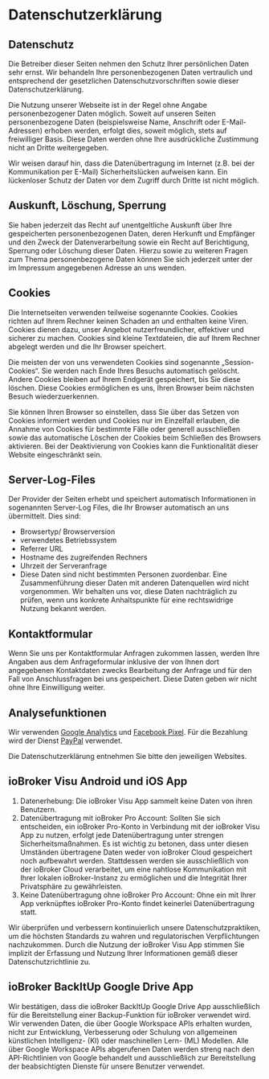 # Datenschutzerklärung
## Datenschutz
Die Betreiber dieser Seiten nehmen den Schutz Ihrer persönlichen Daten sehr ernst. Wir behandeln Ihre personenbezogenen Daten vertraulich und entsprechend der gesetzlichen Datenschutzvorschriften sowie dieser Datenschutzerklärung.

Die Nutzung unserer Webseite ist in der Regel ohne Angabe personenbezogener Daten möglich. Soweit auf unseren Seiten personenbezogene Daten (beispielsweise Name, Anschrift oder E-Mail-Adressen) erhoben werden, erfolgt dies, soweit möglich, stets auf freiwilliger Basis. Diese Daten werden ohne Ihre ausdrückliche Zustimmung nicht an Dritte weitergegeben.

Wir weisen darauf hin, dass die Datenübertragung im Internet (z.B. bei der Kommunikation per E-Mail) Sicherheitslücken aufweisen kann. Ein lückenloser Schutz der Daten vor dem Zugriff durch Dritte ist nicht möglich.

## Auskunft, Löschung, Sperrung
Sie haben jederzeit das Recht auf unentgeltliche Auskunft über Ihre gespeicherten personenbezogenen Daten, deren Herkunft und Empfänger und den Zweck der Datenverarbeitung sowie ein Recht auf Berichtigung, Sperrung oder Löschung dieser Daten. Hierzu sowie zu weiteren Fragen zum Thema personenbezogene Daten können Sie sich jederzeit unter der im Impressum angegebenen Adresse an uns wenden.

## Cookies
Die Internetseiten verwenden teilweise sogenannte Cookies. Cookies richten auf Ihrem Rechner keinen Schaden an und enthalten keine Viren. Cookies dienen dazu, unser Angebot nutzerfreundlicher, effektiver und sicherer zu machen. Cookies sind kleine Textdateien, die auf Ihrem Rechner abgelegt werden und die Ihr Browser speichert.

Die meisten der von uns verwendeten Cookies sind sogenannte „Session-Cookies“. Sie werden nach Ende Ihres Besuchs automatisch gelöscht. Andere Cookies bleiben auf Ihrem Endgerät gespeichert, bis Sie diese löschen. Diese Cookies ermöglichen es uns, Ihren Browser beim nächsten Besuch wiederzuerkennen.

Sie können Ihren Browser so einstellen, dass Sie über das Setzen von Cookies informiert werden und Cookies nur im Einzelfall erlauben, die Annahme von Cookies für bestimmte Fälle oder generell ausschließen sowie das automatische Löschen der Cookies beim Schließen des Browsers aktivieren. Bei der Deaktivierung von Cookies kann die Funktionalität dieser Website eingeschränkt sein.

## Server-Log-Files
Der Provider der Seiten erhebt und speichert automatisch Informationen in sogenannten Server-Log Files, die Ihr Browser automatisch an uns übermittelt. Dies sind:

- Browsertyp/ Browserversion
- verwendetes Betriebssystem
- Referrer URL
- Hostname des zugreifenden Rechners
- Uhrzeit der Serveranfrage
- Diese Daten sind nicht bestimmten Personen zuordenbar. Eine Zusammenführung dieser Daten mit anderen Datenquellen wird nicht vorgenommen. Wir behalten uns vor, diese Daten nachträglich zu prüfen, wenn uns konkrete Anhaltspunkte für eine rechtswidrige Nutzung bekannt werden.

## Kontaktformular
Wenn Sie uns per Kontaktformular Anfragen zukommen lassen, werden Ihre Angaben aus dem Anfrageformular inklusive der von Ihnen dort angegebenen Kontaktdaten zwecks Bearbeitung der Anfrage und für den Fall von Anschlussfragen bei uns gespeichert. Diese Daten geben wir nicht ohne Ihre Einwilligung weiter.

## Analysefunktionen
Wir verwenden [Google Analytics](https://policies.google.com/terms) und [Facebook Pixel](https://www.facebook.com/business/m/privacy-and-data).
Für die Bezahlung wird der Dienst [PayPal](https://www.paypal.com/webapps/mpp/ua/privacy-full) verwendet.

Die Datenschutzerklärung entnehmen Sie bitte den jeweiligen Websites.

## ioBroker Visu Android und iOS App
1. Datenerhebung: Die ioBroker Visu App sammelt keine Daten von ihren Benutzern.
2. Datenübertragung mit ioBroker Pro Account: Sollten Sie sich entscheiden, ein ioBroker Pro-Konto in Verbindung mit der ioBroker Visu App zu nutzen, erfolgt jede Datenübertragung unter strengen Sicherheitsmaßnahmen. Es ist wichtig zu betonen, dass unter diesen Umständen übertragene Daten weder von ioBroker Cloud gespeichert noch aufbewahrt werden. Stattdessen werden sie ausschließlich von der ioBroker Cloud verarbeitet, um eine nahtlose Kommunikation mit Ihrer lokalen ioBroker-Instanz zu ermöglichen und die Integrität Ihrer Privatsphäre zu gewährleisten.
3. Keine Datenübertragung ohne ioBroker Pro Account: Ohne ein mit Ihrer App verknüpftes ioBroker Pro-Konto findet keinerlei Datenübertragung statt.

Wir überprüfen und verbessern kontinuierlich unsere Datenschutzpraktiken, um die höchsten Standards zu wahren und regulatorischen Verpflichtungen nachzukommen.
Durch die Nutzung der ioBroker Visu App stimmen Sie implizit der Erfassung und Nutzung Ihrer Informationen gemäß dieser Datenschutzrichtlinie zu.

## ioBroker BackItUp Google Drive App
Wir bestätigen, dass die ioBroker BackItUp Google Drive App ausschließlich für die Bereitstellung einer Backup-Funktion für ioBroker verwendet wird.
Wir verwenden Daten, die über Google Workspace APIs erhalten wurden, nicht zur Entwicklung, Verbesserung oder Schulung von allgemeinen künstlichen Intelligenz- (KI) oder maschinellen Lern- (ML) Modellen.
Alle über Google Workspace APIs abgerufenen Daten werden streng nach den API-Richtlinien von Google behandelt und ausschließlich zur Bereitstellung der beabsichtigten Dienste für unsere Benutzer verwendet.
